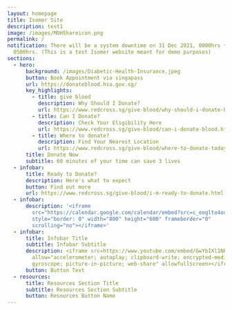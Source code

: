 ```yaml
---
layout: homepage
title: Isomer Site
description: test1
image: /images/MOHShareicon.png
permalink: /
notification: There will be a system downtime on 31 Dec 2021, 0000hrs to
  0500hrs. (This is a test Isomer website meant for demo purposes)
sections:
  - hero:
      background: /images/Diabetic-Health-Insurance.jpeg
      button: Book Appointment via singapass
      url: https://donateblood.hsa.gov.sg/
      key_highlights:
        - title: give blood
          description: Why Should I Donate?
          url: https://www.redcross.sg/give-blood/why-should-i-donate-blood.html
        - title: Can I Donate?
          description: Check Your Eligibility Here
          url: https://www.redcross.sg/give-blood/can-i-donate-blood.html
        - title: Where to donate?
          description: Find Your Nearest Location
          url: https://www.redcross.sg/give-blood/where-to-donate-today.html
      title: Donate Now
      subtitle: 60 minutes of your time can save 3 lives
  - infobar:
      title: Ready to Donate?
      description: Here's what to expect
      button: Find out more
      url: https://www.redcross.sg/give-blood/i-m-ready-to-donate.html
  - infobar:
      description: '<iframe
        src="https://calendar.google.com/calendar/embed?src=c_eoglto4ou3h4ocarcgt48420qc%40group.calendar.google.com&ctz=Asia%2FSingapore"
        style="border: 0" width="800" height="600" frameborder="0"
        scrolling="no"></iframe>'
  - infobar:
      title: Infobar Title
      subtitle: Infobar Subtitle
      description: <iframe src=https://www.youtube.com/embed/GwYbIXl1NPI
        allow="accelerometer; autoplay; clipboard-write; encrypted-media;
        gyroscope; picture-in-picture; web-share" allowfullscreen></iframe>
      button: Button Text
  - resources:
      title: Resources Section Title
      subtitle: Resources Section Subtitle
      button: Resources Button Name
---
```

